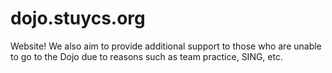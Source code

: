 # dojo.stuycs.org

Website!
We also aim to provide additional support to those who are unable to go to the Dojo due to reasons such as team practice, SING, etc. 
